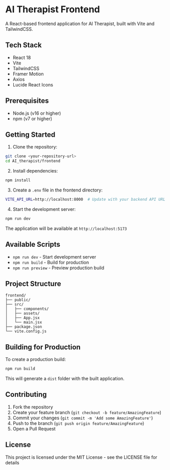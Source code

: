 # AI Therapist Frontend

A React-based frontend application for AI Therapist, built with Vite and TailwindCSS.

## Tech Stack

- React 18
- Vite
- TailwindCSS
- Framer Motion
- Axios
- Lucide React Icons

## Prerequisites

- Node.js (v16 or higher)
- npm (v7 or higher)

## Getting Started

1. Clone the repository:
```bash
git clone <your-repository-url>
cd AI_therapist/frontend
```

2. Install dependencies:
```bash
npm install
```

3. Create a `.env` file in the frontend directory:
```bash
VITE_API_URL=http://localhost:8000  # Update with your backend API URL
```

4. Start the development server:
```bash
npm run dev
```

The application will be available at `http://localhost:5173`

## Available Scripts

- `npm run dev` - Start development server
- `npm run build` - Build for production
- `npm run preview` - Preview production build

## Project Structure

```
frontend/
├── public/
├── src/
│   ├── components/
│   ├── assets/
│   ├── App.jsx
│   └── main.jsx
├── package.json
└── vite.config.js
```

## Building for Production

To create a production build:

```bash
npm run build
```

This will generate a `dist` folder with the built application.

## Contributing

1. Fork the repository
2. Create your feature branch (`git checkout -b feature/AmazingFeature`)
3. Commit your changes (`git commit -m 'Add some AmazingFeature'`)
4. Push to the branch (`git push origin feature/AmazingFeature`)
5. Open a Pull Request

## License

This project is licensed under the MIT License - see the LICENSE file for details
